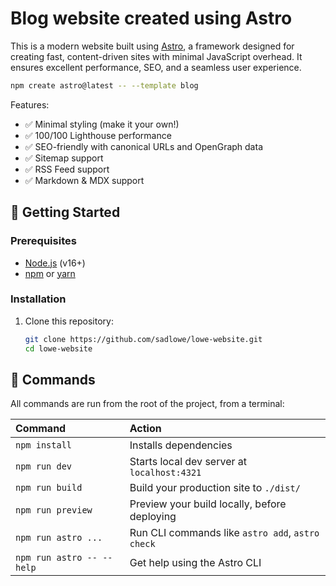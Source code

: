 # Blog website created using Astro

This is a modern website built using [Astro](https://astro.build), a framework designed for creating fast, content-driven sites with minimal JavaScript overhead. It ensures excellent performance, SEO, and a seamless user experience.

```sh
npm create astro@latest -- --template blog
```

Features:

- ✅ Minimal styling (make it your own!)
- ✅ 100/100 Lighthouse performance
- ✅ SEO-friendly with canonical URLs and OpenGraph data
- ✅ Sitemap support
- ✅ RSS Feed support
- ✅ Markdown & MDX support


## 🚀 Getting Started

### Prerequisites
- [Node.js](https://nodejs.org/) (v16+)
- [npm](https://www.npmjs.com/) or [yarn](https://yarnpkg.com/)

### Installation
1. Clone this repository:
   ```bash
   git clone https://github.com/sadlowe/lowe-website.git
   cd lowe-website


## 🧞 Commands

All commands are run from the root of the project, from a terminal:

| Command                   | Action                                           |
| :------------------------ | :----------------------------------------------- |
| `npm install`             | Installs dependencies                            |
| `npm run dev`             | Starts local dev server at `localhost:4321`      |
| `npm run build`           | Build your production site to `./dist/`          |
| `npm run preview`         | Preview your build locally, before deploying     |
| `npm run astro ...`       | Run CLI commands like `astro add`, `astro check` |
| `npm run astro -- --help` | Get help using the Astro CLI                     |

